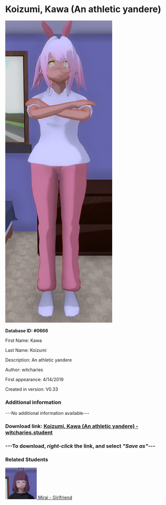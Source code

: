 # Koizumi, Kawa (An athletic yandere)

<img src="../../Files/Images/Koizumi, Kawa (An athletic yandere).png" title="Koizumi, Kawa (An athletic yandere) - witcharies">

**Database ID: #0666**

First Name: Kawa

Last Name: Koizumi

Description: An athletic yandere

Author: witcharies

First appearance: 4/14/2019

Created in version: V0.33

### Additional information

---No additional information available---

### Download link: <a href="https://raw.githubusercontent.com/Arbiter1223/Daigaku-Gurashi-Custom-Students/master/Files/Student%20Files/Koizumi%2C%20Kawa%20(An%20athletic%20yandere)%20-%20witcharies.student">Koizumi, Kawa (An athletic yandere) - witcharies.student</a>

### ---**To download, _right-click_ the link, and select _"Save as"_**---

### Related Students

<a href="Ito, Mirai (A lovey-dovey occult girl).md"><img src="../../Files/Thumbs/Ito, Mirai (A lovey-dovey occult girl).png" height="100" width="100" title="Ito, Mirai (A lovey-dovey occult girl) - witcharies, V1.00"></a><a href="Ito, Mirai (A lovey-dovey occult girl).md"> Mirai - Girlfriend</a>


